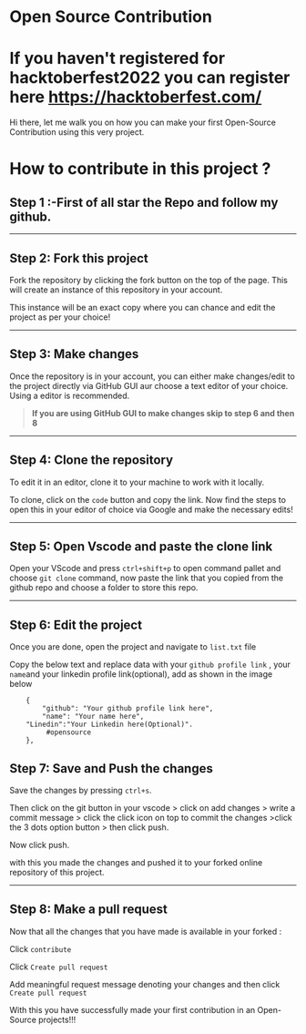 # Open Source Contribution

# If you haven't registered for hacktoberfest2022 you can register here https://hacktoberfest.com/

Hi there, let me walk you on how you can make your first Open-Source Contribution using this very project.

# How to contribute in this project ?

## Step 1 :-First of all star the Repo and follow my github.

---

## Step 2: Fork this project

Fork the repository by clicking the fork button on the top of the page. This will create an instance of this repository in your account.

This instance will be an exact copy where you can chance and edit the project as per your choice!


---

## Step 3: Make changes
Once the repository is in your account, you can either make changes/edit to the project directly via GitHub GUI aur choose a text editor of your choice. Using a editor is recommended.

> **If you are using GitHub GUI to make changes skip to step 6 and then 8**

---



## Step 4: Clone the repository

To edit it in an editor, clone it to your machine to work with it locally.

To clone, click on the `code` button and copy the link.
Now find the steps to open this in your editor of choice via Google and make the necessary edits!


---

## Step 5: Open Vscode and paste the clone link

Open your VScode and press `ctrl+shift+p` to open command pallet and choose `git clone` command, now paste the link that you copied from the github repo and choose a folder to store this repo. 


---

## Step 6: Edit the project

Once you are done, open the project and navigate to `list.txt` file 

Copy the below text and replace data with your `github profile link` , your `name`and your linkedin profile link(optional), add as shown in the image below
```
    {
        "github": "Your github profile link here",
        "name": "Your name here",
	"Linedin":"Your Linkedin here(Optional)".
         #opensource
    },
```

## Step 7: Save and Push the changes

Save the changes by pressing `ctrl+s`. 

Then click on the git button in your vscode > click on add changes > write a commit message > click the click icon on top to commit the changes >click the 3 dots option button > then click push.

Now click push.

with this you made the changes and pushed it to your forked online repository of this project.

---

## Step 8: Make a pull request

Now that all the changes that you have made is available in your forked :

Click `contribute`

Click `Create pull request`

Add meaningful request message denoting your changes and then click `Create pull request`

With this you have successfully made your first contribution in an Open-Source projects!!!
